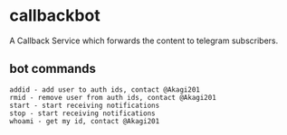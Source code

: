 # callbackbot

A Callback Service which forwards the content to telegram subscribers.

## bot commands

```
addid - add user to auth ids, contact @Akagi201
rmid - remove user from auth ids, contact @Akagi201
start - start receiving notifications
stop - start receiving notifications
whoami - get my id, contact @Akagi201
```
